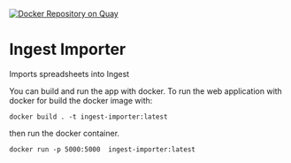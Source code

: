 [![Docker Repository on Quay](https://quay.io/repository/humancellatlas/ingest-importer/status "Docker Repository on Quay")](https://quay.io/repository/humancellatlas/ingest-importer)

# Ingest Importer

Imports spreadsheets into Ingest

You can build and run the app with docker. To run the web application with docker for build the docker image with: 

```
docker build . -t ingest-importer:latest
```

then run the docker container.

```
docker run -p 5000:5000  ingest-importer:latest
```